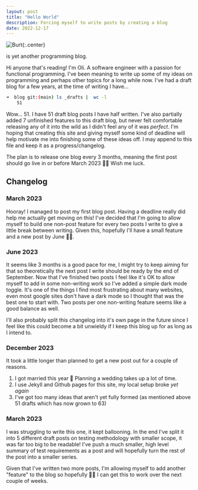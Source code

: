 ```yaml
---
layout: post
title: "Hello World"
description: Forcing myself to write posts by creating a blog
date: 2022-12-17
---
```


<style type="text/css">
  .center {
    display: block;
    margin: 0 auto;
  }
</style>

![Burt](https://media.giphy.com/media/9rOf9y6mtH78hTdToQ/giphy.gif){:.center}

is yet another programming blog.

Hi anyone that's reading! I'm Oli. A software engineer with a passion for functional programming. I've been meaning to write up some of my ideas on programming and perhaps other topics for a long while now. I've had a draft blog for a few years, at the time of writing I have...

```bash
➜  blog git:(main) ls _drafts |  wc -l
    51
```

Wow... 51. I have 51 draft blog posts I have half written. I've also partially added 7 unfinished features to this draft blog, but never felt comfortable releasing any of it into the wild as I didn't feel any of it was _perfect_. I'm hoping that creating this site and giving myself some kind of deadline will help motivate me into finishing some of these ideas off. I may append to this file and keep it as a progress/changelog.

The plan is to release one blog every 3 months, meaning the first post should go live in or before March 2023 🤞🏻 Wish me luck.

## Changelog

### March 2023

Hooray! I managed to post my first blog post. Having a deadline really did help me actually get moving on this! I've decided that I'm going to allow myself to build one non-post feature for every two posts I write to give a little break between writing. Given this, hopefully I'll have a small feature and a new post by June 🤞🏻.

### June 2023

It seems like 3 months is a good pace for me, I might try to keep aiming for that so theoretically the next post I write should be ready by the end of September. Now that I've finished two posts I feel like it's OK to allow myself to add in some non-writing work so I've added a simple dark mode toggle. It's one of the things I find most frustrating about many websites, even most google sites don't have a dark mode so I thought that was the best one to start with. Two posts per one non-writing feature seems like a good balance as well.

I'll also probably split this changelog into it's own page in the future since I feel like this could become a bit unwieldy if I keep this blog up for as long as I intend to.

### December 2023

It took a little longer than planned to get a new post out for a couple of reasons.

1. I got married this year 🎉 Planning a wedding takes up a lot of time.
1. I use Jekyll and Github pages for this site, my local setup broke _yet again_
1. I've got too many ideas that aren't yet fully formed (as mentioned above 51 drafts which has now grown to 63)

### March 2023

I was struggling to write this one, it kept ballooning. In the end I've split it into 5 different draft posts on testing methodology with smaller scope, it was far too big to be readable! I've push a much smaller, high level summary of test requirements as a post and will hopefully turn the rest of the post into a smaller series.

Given that I've written two more posts, I'm allowing myself to add another "feature" to the blog so hopefully 🤞🏻 I can get this to work over the next couple of weeks.
